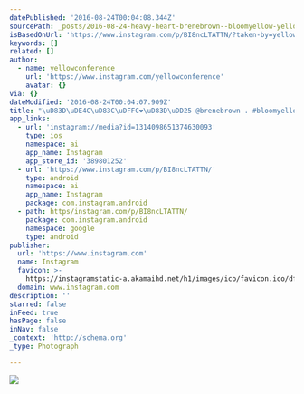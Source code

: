 ```yaml
---
datePublished: '2016-08-24T00:04:08.344Z'
sourcePath: _posts/2016-08-24-heavy-heart-brenebrown--bloomyellow-yellow2016.md
isBasedOnUrl: 'https://www.instagram.com/p/BI8ncLTATTN/?taken-by=yellowconference'
keywords: []
related: []
author:
  - name: yellowconference
    url: 'https://www.instagram.com/yellowconference'
    avatar: {}
via: {}
dateModified: '2016-08-24T00:04:07.909Z'
title: "\uD83D\uDE4C\uD83C\uDFFC❤️\uD83D\uDD25 @brenebrown . #bloomyellow #yellow2016"
app_links:
  - url: 'instagram://media?id=1314098651374630093'
    type: ios
    namespace: ai
    app_name: Instagram
    app_store_id: '389801252'
  - url: 'https://www.instagram.com/p/BI8ncLTATTN/'
    type: android
    namespace: ai
    app_name: Instagram
    package: com.instagram.android
  - path: https/instagram.com/p/BI8ncLTATTN/
    package: com.instagram.android
    namespace: google
    type: android
publisher:
  url: 'https://www.instagram.com'
  name: Instagram
  favicon: >-
    https://instagramstatic-a.akamaihd.net/h1/images/ico/favicon.ico/dfa85bb1fd63.ico
  domain: www.instagram.com
description: ''
starred: false
inFeed: true
hasPage: false
inNav: false
_context: 'http://schema.org'
_type: Photograph

---
```

![](https://imgflo.herokuapp.com/graph/vahj1ThiexotieMo/526103cbfccdc5a88d318f9c57794184/noop.jpg?input=https%3A%2F%2Fscontent.cdninstagram.com%2Ft51.2885-15%2Fs640x640%2Fsh0.08%2Fe35%2F13774818_1174699962601950_201369689_n.jpg%3Fig_cache_key%3DMTMxNDA5ODY1MTM3NDYzMDA5Mw%253D%253D.2)